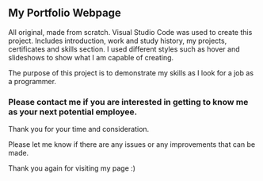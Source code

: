 ## My Portfolio Webpage

All original, made from scratch.
Visual Studio Code was used to create this project.
Includes introduction, work and study history, my projects, certificates and skills section.
I used different styles such as hover and slideshows to show what I am capable of creating.

The purpose of this project is to demonstrate my skills as I look for a job as a programmer.
### Please contact me if you are interested in getting to know me as your next potential employee.
Thank you for your time and consideration. 

Please let me know if there are any issues or any improvements that can be made.

Thank you again for visiting my page :)

